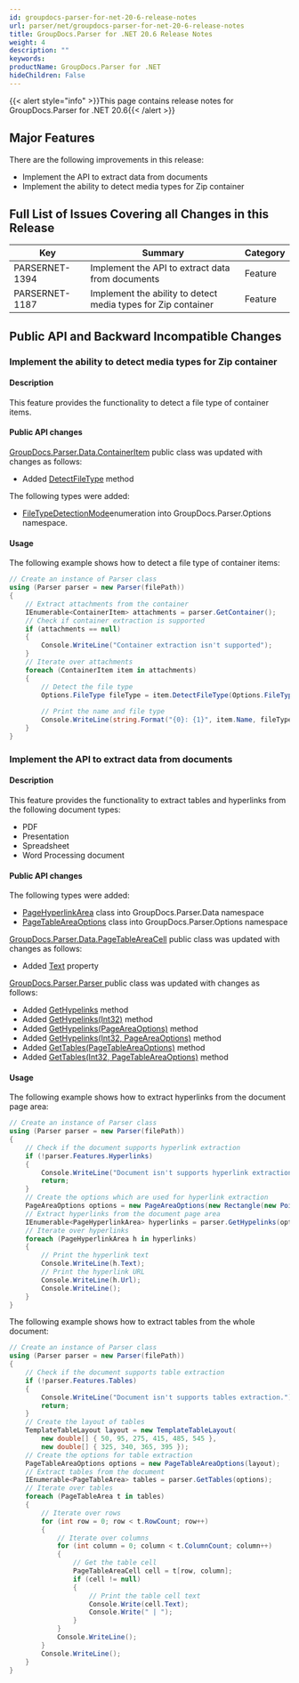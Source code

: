 ```yaml
---
id: groupdocs-parser-for-net-20-6-release-notes
url: parser/net/groupdocs-parser-for-net-20-6-release-notes
title: GroupDocs.Parser for .NET 20.6 Release Notes
weight: 4
description: ""
keywords: 
productName: GroupDocs.Parser for .NET
hideChildren: False
---
```

{{< alert style="info" >}}This page contains release notes for GroupDocs.Parser for .NET 20.6{{< /alert >}}

## Major Features

There are the following improvements in this release:

*   Implement the API to extract data from documents
*   Implement the ability to detect media types for Zip container

## Full List of Issues Covering all Changes in this Release

| Key | Summary | Category |
| --- | --- | --- |
| PARSERNET-1394 | Implement the API to extract data from documents | Feature |
| PARSERNET-1187 | Implement the ability to detect media types for Zip container | Feature |

## Public API and Backward Incompatible Changes

### Implement the ability to detect media types for Zip container 

#### Description 

This feature provides the functionality to detect a file type of
container items.

#### Public API changes

[GroupDocs.Parser.Data.ContainerItem](https://apireference.groupdocs.com/parser/net/groupdocs.parser.data/containeritem)
public class was updated with changes as follows:

*   Added    [DetectFileType](https://apireference.groupdocs.com/parser/net/groupdocs.parser.data/containeritem/methods/detectfiletype) method

The following types were added:

*   [FileTypeDetectionMode](https://apireference.groupdocs.com/parser/net/groupdocs.parser.options/filetypedetectionmode)enumeration into GroupDocs.Parser.Options namespace.

#### Usage

The following example shows how to detect a file type of container
items:

```csharp
// Create an instance of Parser class
using (Parser parser = new Parser(filePath))
{
    // Extract attachments from the container
    IEnumerable<ContainerItem> attachments = parser.GetContainer();
    // Check if container extraction is supported
    if (attachments == null)
    {
        Console.WriteLine("Container extraction isn't supported");
    }
    // Iterate over attachments
    foreach (ContainerItem item in attachments)
    {
        // Detect the file type
        Options.FileType fileType = item.DetectFileType(Options.FileTypeDetectionMode.Default);
         
        // Print the name and file type
        Console.WriteLine(string.Format("{0}: {1}", item.Name, fileType));
    }
}
```

### Implement the API to extract data from documents 

#### Description 

This feature provides the functionality to extract tables and hyperlinks
from the following document types:

*   PDF
*   Presentation
*   Spreadsheet
*   Word Processing document

#### Public API changes 

The following types were added:

*   [PageHyperlinkArea](https://apireference.groupdocs.com/parser/net/groupdocs.parser.data/pagehyperlinkarea)
    class into GroupDocs.Parser.Data namespace
*   [PageTableAreaOptions](https://apireference.groupdocs.com/parser/net/groupdocs.parser.options/pagetableareaoptions)
    class into GroupDocs.Parser.Options namespace

[GroupDocs.Parser.Data.PageTableAreaCell](https://apireference.groupdocs.com/parser/net/groupdocs.parser.data/pagetableareacell)
public class was updated with changes as follows:

*   Added
    [Text](https://apireference.groupdocs.com/parser/net/groupdocs.parser.data/pagetableareacell/properties/text)
    property

[GroupDocs.Parser.Parser ](https://apireference.groupdocs.com/parser/net/groupdocs.parser/parser)public
class was updated with changes as follows:

*   Added
    [GetHypelinks](https://apireference.groupdocs.com/parser/net/groupdocs.parser/parser/methods/gethypelinks)
    method
*   Added [GetHypelinks(Int32)](https://apireference.groupdocs.com/parser/net/groupdocs.parser.parser/gethypelinks/methods/2)
    method
*   Added [GetHypelinks(PageAreaOptions)](https://apireference.groupdocs.com/parser/net/groupdocs.parser.parser/gethypelinks/methods/1)
    method
*   Added [GetHypelinks(Int32,
    PageAreaOptions)](https://apireference.groupdocs.com/parser/net/groupdocs.parser.parser/gethypelinks/methods/3)
    method
*   Added [GetTables(PageTableAreaOptions)](https://apireference.groupdocs.com/parser/net/groupdocs.parser/parser/methods/gettables)
    method
*   Added [GetTables(Int32,
    PageTableAreaOptions)](https://apireference.groupdocs.com/parser/net/groupdocs.parser.parser/gettables/methods/1)
    method

#### Usage 

The following example shows how to extract hyperlinks from the document
page area:

```csharp
// Create an instance of Parser class
using (Parser parser = new Parser(filePath))
{
    // Check if the document supports hyperlink extraction
    if (!parser.Features.Hyperlinks)
    {
        Console.WriteLine("Document isn't supports hyperlink extraction.");
        return;
    }
    // Create the options which are used for hyperlink extraction
    PageAreaOptions options = new PageAreaOptions(new Rectangle(new Point(380, 90), new Size(150, 50)));
    // Extract hyperlinks from the document page area
    IEnumerable<PageHyperlinkArea> hyperlinks = parser.GetHypelinks(options);
    // Iterate over hyperlinks
    foreach (PageHyperlinkArea h in hyperlinks)
    {
        // Print the hyperlink text
        Console.WriteLine(h.Text);
        // Print the hyperlink URL
        Console.WriteLine(h.Url);
        Console.WriteLine();
    }
}
```

The following example shows how to extract tables from the whole
document:

```csharp
// Create an instance of Parser class
using (Parser parser = new Parser(filePath))
{
    // Check if the document supports table extraction
    if (!parser.Features.Tables)
    {
        Console.WriteLine("Document isn't supports tables extraction.");
        return;
    }
    // Create the layout of tables
    TemplateTableLayout layout = new TemplateTableLayout(
        new double[] { 50, 95, 275, 415, 485, 545 },
        new double[] { 325, 340, 365, 395 });
    // Create the options for table extraction
    PageTableAreaOptions options = new PageTableAreaOptions(layout);
    // Extract tables from the document
    IEnumerable<PageTableArea> tables = parser.GetTables(options);
    // Iterate over tables
    foreach (PageTableArea t in tables)
    {
        // Iterate over rows
        for (int row = 0; row < t.RowCount; row++)
        {
            // Iterate over columns
            for (int column = 0; column < t.ColumnCount; column++)
            {
                // Get the table cell
                PageTableAreaCell cell = t[row, column];
                if (cell != null)
                {
                    // Print the table cell text
                    Console.Write(cell.Text);
                    Console.Write(" | ");
                }
            }
            Console.WriteLine();
        }
        Console.WriteLine();
    }
}
```